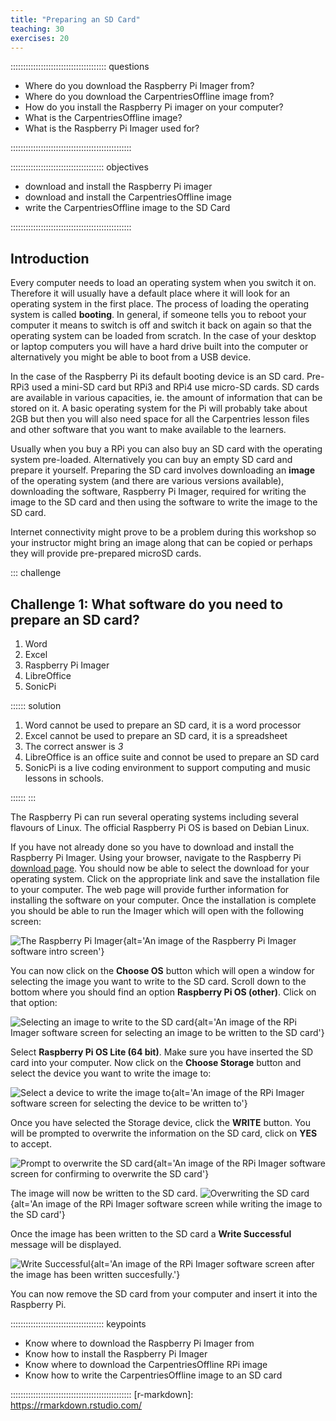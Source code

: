 ```yaml
---
title: "Preparing an SD Card" 
teaching: 30 
exercises: 20
---
```


:::::::::::::::::::::::::::::::::::::: questions

- Where do you download the Raspberry Pi Imager from?
- Where do you download the CarpentriesOffline image from?
- How do you install the Raspberry Pi imager on your computer?
- What is the CarpentriesOffline image?
- What is the Raspberry Pi Imager used for?

::::::::::::::::::::::::::::::::::::::::::::::::

::::::::::::::::::::::::::::::::::::: objectives

- download and install the Raspberry Pi imager
- download and install the CarpentriesOffline image
- write the CarpentriesOffline image to the SD Card

::::::::::::::::::::::::::::::::::::::::::::::::

## Introduction
Every computer needs to load an operating system when you switch it on.
Therefore it will usually have a default place where it will look for an
operating system in the first place. The process of loading the operating system
is called **booting**. In general, if someone tells you to reboot your computer
it means to switch is off and switch it back on again so that the operating
system can be loaded from scratch. In the case of your desktop or laptop
computers you will have a hard drive built into the computer or alternatively
you might be able to boot from a USB device.

In the case of the Raspberry Pi its default booting device is an SD card.
Pre-RPi3 used a mini-SD card but RPi3 and RPi4 use micro-SD cards. SD cards are
available in various capacities, ie. the amount of information that can be
stored on it. A basic operating system for the Pi will probably take about 2GB
but then you will also need space for all the Carpentries lesson files and other
software that you want to make available to the learners.

Usually when you buy a RPi you can also buy an SD card with the operating system
pre-loaded. Alternatively you can buy an empty SD card and prepare it yourself.
Preparing the SD card involves downloading an **image** of the operating system
(and there are various versions available), downloading the software, Raspberry
Pi Imager, required for writing the image to the SD card and then using the
software to write the image to the SD card.

Internet connectivity might prove to be a problem during this workshop so your
instructor might bring an image along that can be copied or perhaps they will
provide pre-prepared microSD cards.

::: challenge

## Challenge 1: What software do you need to prepare an SD card?
1. Word 
2. Excel 
3. Raspberry Pi Imager 
4. LibreOffice 
5. SonicPi

:::::: solution
1. Word cannot be used to prepare an SD card, it is a word processor 
2. Excel cannot be used to prepare an SD card, it is a spreadsheet 
3. The correct answer is *3* 
4. LibreOffice is an office suite and connot be used to prepare an SD
card 
5. SonicPi is a live coding environment to support computing and music
lessons in schools.

::::::
:::

The Raspberry Pi can run several operating systems including several flavours
of Linux. The official Raspberry Pi OS is based on Debian Linux.

If you have not already done so you have to download and install the Raspberry
Pi Imager. Using your browser, navigate to the Raspberry Pi [download
page](https://www.raspberrypi.com/software/). You should now be able to select
the download for your operating system. Click on the appropriate link and save
the installation file to your computer. The web page will provide further
information for installing the software on your computer.
Once the installation is complete you should be able to run the Imager which
will open with the following screen:

![The Raspberry Pi Imager](fig/RaspberryPiImager.png){alt='An image of the
Raspberry Pi Imager software intro screen'}

You can now click on the **Choose OS** button which will open a window for
selecting the image you want to write to the SD card. Scroll down to the bottom
where you should find an option **Raspberry Pi OS (other)**. Click on that option:

![Selecting an image to write to the SD card](fig/ChooseImage.png){alt='An image
of the RPi Imager software screen for selecting an image to be written to the SD
card'}

Select **Raspberry Pi OS Lite (64 bit)**. Make
sure you have inserted the SD card into your computer. Now click on the **Choose
Storage** button and select the device you want to write the image to: 

![Select a device to write the image to](fig/SelectDevice.png){alt='An image of the
RPi Imager software screen for selecting the device to be written to'}

Once you have selected the Storage device, click the **WRITE** button. You will
be prompted to overwrite the information on the SD card, click on **YES** to
accept.

![Prompt to overwrite the SD card](fig/PromptToOverwrite.png){alt='An image of
the RPi Imager software screen for confirming to overwrite the SD card'}

The image will now be written to the SD card.
![Overwriting the SD card](fig/Writing.png){alt='An image of the RPi Imager
software screen while writing the image to the SD card'}

Once the image has been written to the SD card a **Write Successful** message
will be displayed.

![Write Successful](fig/ImageWritten.png){alt='An image of the RPi Imager
software screen after the image has been written succesfully.'}

You can now remove the SD card from your computer and insert it into the
Raspberry Pi.

::::::::::::::::::::::::::::::::::::: keypoints

- Know where to download the Raspberry Pi Imager from
- Know how to install the Raspberry Pi Imager
- Know where to download the CarpentriesOffline RPi image
- Know how to write the CarpentriesOffline image to an SD card

::::::::::::::::::::::::::::::::::::::::::::::::
[r-markdown]: https://rmarkdown.rstudio.com/

